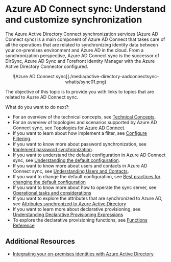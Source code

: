 <properties
	pageTitle="Azure AD Connect sync: Understand and customize synchronization | Windows Azure"
	description="Explains how Azure AD Connect sync works and how to customize."
	services="active-directory"
	documentationCenter=""
	authors="markusvi"
	manager="stevenpo"
	editor=""/>

<tags
	ms.service="active-directory"
	ms.date="10/13/2015"
	wacn.date=""/>


# Azure AD Connect sync: Understand and customize synchronization

The Azure Active Directory Connect synchronization services (Azure AD Connect sync) is a main component of Azure AD Connect that takes care of all the operations that are related to synchronizing identity data between your on-premises environment and Azure AD in the cloud. From a synchronization perspective, Azure AD Connect sync is the successor of DirSync, Azure AD Sync and Forefront Identity Manager with the Azure Active Directory Connector configured.

<center>![Azure AD Connect sync](./media/active-directory-aadconnectsync-whatis/sync01.png)
</center>


The objective of this topic is to provide you with links to topics that are related to Auzre AD Connect sync.

What do you want to do next?:

- For an overview of the technical concepts, see [Technical Concepts](/documentation/articles/active-directory-aadconnectsync-technical-concepts).
- For an overview of topologies and scenarios supported by Azure AD Connect sync, see [Topologies for Azure AD Connect](/documentation/articles/active-directory-aadconnect-topologies).
- If you want to learn about how implement a filter, see [Configure Filtering](/documentation/articles/active-directory-aadconnectsync-configure-filtering).
- If you want to know more about password synchronization, see [Implement password synchronization](/documentation/articles/active-directory-aadconnectsync-implement-password-synchronization).
- If you want to understand the default configuration in Azure AD Connect sync, see [Understanding the default configuration](/documentation/articles/active-directory-aadconnectsync-understanding-default-configuration).
- If you want to know more about users and contacts in Azure AD Connect sync, see [Understanding Users and Contacts](/documentation/articles/active-directory-aadconnectsync-understanding-users-and-contacts).
- If you want to change the default configuration, see [Best practices for changing the default configuration](/documentation/articles/active-directory-aadconnectsync-best-practices-changing-default-configuration)
- If you want to know more about how to operate the sync server, see [Operational tasks and considerations](/documentation/articles/active-directory-aadconnectsync-operations)
- If you want to explore the attributes that are synchronized to Azure AD, see [Attributes synchronized to Azure Active Directory](/documentation/articles/active-directory-aadconnectsync-attributes-synchronized)
- If you want to learn more about declarative provisioning, see [Understanding Declarative Provisioning Expressions](/documentation/articles/active-directory-aadconnectsync-understanding-declarative-provisioning-expressions)
- To explore the declarative provisioning functions, see [Functions Reference](/documentation/articles/active-directory-aadconnectsync-functions-reference)


## Additional Resources

* [Integrating your on-premises identities with Azure Active Directory](/documentation/articles/active-directory-aadconnect)
